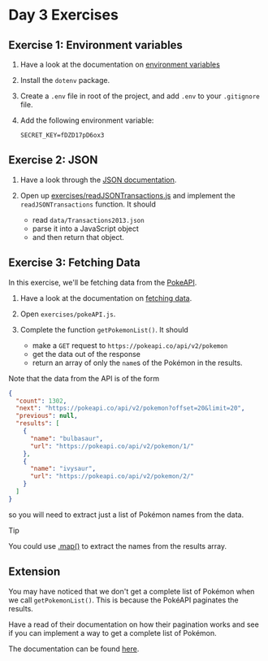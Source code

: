 # Day 3 Exercises

## Exercise 1: Environment variables

1. Have a look at the documentation on
   [environment variables](https://tech-docs.corndel.com/js/environment-variables.html)

2. Install the `dotenv` package.

3. Create a `.env` file in root of the project, and add `.env` to your
   `.gitignore` file.

4. Add the following environment variable:
   ```
   SECRET_KEY=fDZD17pD6ox3
   ```

## Exercise 2: JSON

1. Have a look through the
   [JSON documentation](https://tech-docs.corndel.com/js/working-with-json.html).

2. Open up
   [exercises/readJSONTransactions.js](/exercises/readJSONTransactions.js) and
   implement the `readJSONTransactions` function. It should
   - read `data/Transactions2013.json`
   - parse it into a JavaScript object
   - and then return that object.

## Exercise 3: Fetching Data

In this exercise, we'll be fetching data from the
[PokeAPI](https://pokeapi.co/docs/v2).

1. Have a look at the documentation on
   [fetching data](https://tech-docs.corndel.com/js/fetching-data.html).

2. Open `exercises/pokeAPI.js`.

3. Complete the function `getPokemonList()`. It should
   - make a `GET` request to `https://pokeapi.co/api/v2/pokemon`
   - get the data out of the response
   - return an array of only the `name`s of the Pokémon in the results.

Note that the data from the API is of the form

```json
{
  "count": 1302,
  "next": "https://pokeapi.co/api/v2/pokemon?offset=20&limit=20",
  "previous": null,
  "results": [
    {
      "name": "bulbasaur",
      "url": "https://pokeapi.co/api/v2/pokemon/1/"
    },
    {
      "name": "ivysaur",
      "url": "https://pokeapi.co/api/v2/pokemon/2/"
    }
  ]
}
```

so you will need to extract just a list of Pokémon names from the data.

> [!TIP]
>
> You could use [.map()](https://tech-docs.corndel.com/js/array-map.html) to
> extract the names from the results array.

## Extension

You may have noticed that we don't get a complete list of Pokémon when we call
`getPokemonList()`. This is because the PokéAPI paginates the results.

Have a read of their documentation on how their pagination works and see if you
can implement a way to get a complete list of Pokémon.

The documentation can be found
[here](https://pokeapi.co/docs/v2#resource-listspagination-section).
